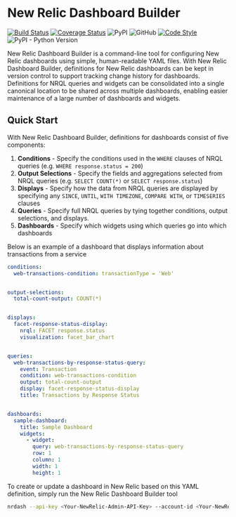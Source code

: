 # New Relic Dashboard Builder
[![Build Status](https://dev.azure.com/gregscottatkin/New%20Relic%20Dashboard%20Builder/_apis/build/status/gatkin.nrdashboards?branchName=master)](https://dev.azure.com/gregscottatkin/New%20Relic%20Dashboard%20Builder/_build/latest?definitionId=7&branchName=master)
[![Coverage Status](https://coveralls.io/repos/github/gatkin/nrdashboards/badge.svg?branch=HEAD)](https://coveralls.io/github/gatkin/nrdashboards?branch=HEAD)
![PyPI](https://img.shields.io/pypi/v/nrdash)
![GitHub](https://img.shields.io/github/license/gatkin/nrdashboards?color=blue)
[![Code Style](https://img.shields.io/badge/codestyle-black-black)](https://img.shields.io/badge/codestyle-black-black)
![PyPI - Python Version](https://img.shields.io/pypi/pyversions/nrdash)

New Relic Dashboard Builder is a command-line tool for configuring New Relic dashboards using simple, human-readable YAML files. With New Relic Dashboard Builder, definitions for New Relic dashboards can be kept in version control to support tracking change history for dashboards. Definitions for NRQL queries and widgets can be consolidated into a single canonical location to be shared across multiple dashboards, enabling easier maintenance of a large number of dashboards and widgets.

## Quick Start

With New Relic Dashboard Builder, definitions for dashboards consist of five components:

1. **Conditions** - Specify the conditions used in the `WHERE` clauses of NRQL queries (e.g. `WHERE response.status = 200`)
2. **Output Selections** - Specify the fields and aggregations selected from NRQL queries (e.g. `SELECT COUNT(*)` or `SELECT response.status`)
3. **Displays** - Specify how the data from NRQL queries are displayed by specifying any `SINCE`, `UNTIL`, `WITH TIMEZONE`, `COMPARE WITH`, or `TIMESERIES` clauses
4. **Queries** - Specify full NRQL queries by tying together conditions, output selections, and displays.
5. **Dashboards** - Specify which widgets using which queries go into which dashboards

Below is an example of a dashboard that displays information about transactions from a service

```yaml
conditions:
  web-transactions-condition: transactionType = 'Web'


output-selections:
  total-count-output: COUNT(*)


displays:
  facet-response-status-display:
    nrql: FACET response.status
    visualization: facet_bar_chart


queries:
  web-transactions-by-response-status-query:
    event: Transaction
    condition: web-transactions-condition
    output: total-count-output
    display: facet-response-status-display
    title: Transactions by Response Status


dashboards:
  sample-dashboard:
    title: Sample Dashboard
    widgets:
      - widget:
        query: web-transactions-by-response-status-query
        row: 1
        column: 1
        width: 1
        height: 1
```

To create or update a dashboard in New Relic based on this YAML definition, simply run the New Relic Dashboard Builder tool

```sh
nrdash --api-key <Your-NewRelic-Admin-API-Key> --account-id <Your-NewRelic-Account-Id> dashboards.yml
```